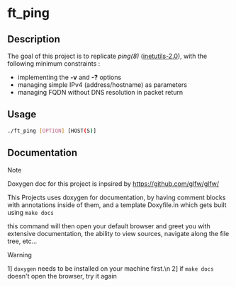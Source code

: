 # ft_ping

## Description

The goal of this project is to replicate _ping(8)_ ([inetutils-2.0](https://layers.openembedded.org/layerindex/recipe/169108/)),
with the following minimum constraints :
- implementing the <b>-v</b> and <b>-?</b> options
- managing simple IPv4 (address/hostname) as parameters
- managing FQDN without DNS resolution in packet return

## Usage

```bash 
./ft_ping [OPTION] [HOST(S)]
```


## Documentation

> [!NOTE]
> Doxygen doc for this project is inpsired by https://github.com/glfw/glfw/

This Projects uses doxygen for documentation, by having comment blocks with annotations
inside of them, and a template Doxyfile.in which gets built using ```make docs```

this command will then open your default browser and greet you with extensive documentation,
the ability to view sources, navigate along the file tree, etc...

> [!WARNING]
> 1] ```doxygen``` needs to be installed on your machine first.\n
> 2] if ```make docs``` doesn't open the browser, try it again
